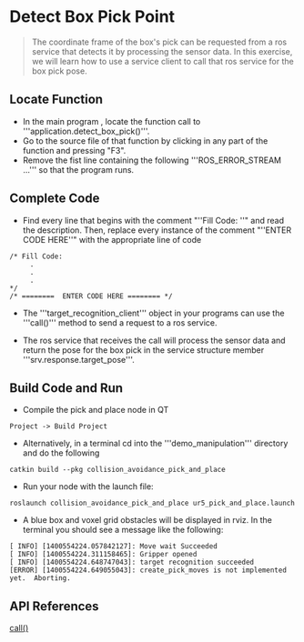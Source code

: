 # Detect Box Pick Point
>The coordinate frame of the box's pick can be requested from a ros service that detects it by processing the sensor data. In this exercise, we will learn how to use a service client to call that ros service for the box pick pose.

## Locate Function

  * In the main program , locate the function call to '''application.detect_box_pick()'''.
  * Go to the source file of that function by clicking in any part of the function and pressing "F3".
  * Remove the fist line containing the following '''ROS_ERROR_STREAM ...''' so that the program runs.


## Complete Code


  * Find every line that begins with the comment "''Fill Code: ''" and read the description.  Then, replace every instance of the comment  "''ENTER CODE HERE''"
 with the appropriate line of code
```
/* Fill Code:
     .
     .
     .
*/
/* ========  ENTER CODE HERE ======== */
```

  * The '''target_recognition_client''' object in your programs can use the '''call()''' method to send a request to a ros service.

  * The ros service that receives the call will process the sensor data and return the pose for the box pick in the service structure member '''srv.response.target_pose'''.

## Build Code and Run

  * Compile the pick and place node in QT
```
Project -> Build Project
```

  * Alternatively, in a terminal cd into the '''demo_manipulation''' directory and do the following
```
catkin build --pkg collision_avoidance_pick_and_place
```

  * Run your node with the launch file:
```
roslaunch collision_avoidance_pick_and_place ur5_pick_and_place.launch
```
  * A blue box and voxel grid obstacles will be displayed in rviz. In the terminal you should see a message like the following:
```
[ INFO] [1400554224.057842127]: Move wait Succeeded
[ INFO] [1400554224.311158465]: Gripper opened
[ INFO] [1400554224.648747043]: target recognition succeeded
[ERROR] [1400554224.649055043]: create_pick_moves is not implemented yet.  Aborting.
```

## API References

[call()](http://docs.ros.org/hydro/api/roscpp/html/classros_1_1ServiceClient.html#a8a0c9be49046998a830df625babd396f)
